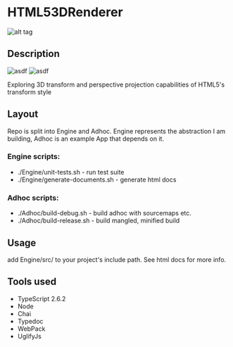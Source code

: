 # HTML53DRenderer 
![alt tag](http://jfcameron.github.io/Github/CSSRender/Render.png "")

## Description
![asdf](https://img.shields.io/badge/development%20status-active-green.svg)
![asdf](https://img.shields.io/badge/platforms-web-lightgrey.svg)

Exploring 3D transform and perspective projection capabilities of HTML5's transform style

## Layout
Repo is split into Engine and Adhoc. Engine represents the abstraction I am building, Adhoc is an example App that depends on it.

### Engine scripts:
* ./Engine/unit-tests.sh - run test suite
* ./Engine/generate-documents.sh - generate html docs

### Adhoc scripts:
* ./Adhoc/build-debug.sh - build adhoc with sourcemaps etc. 
* ./Adhoc/build-release.sh - build mangled, minified build

## Usage
add Engine/src/ to your project's include path.
See html docs for more info.

## Tools used
* TypeScript 2.6.2
* Node
* Chai
* Typedoc
* WebPack
* UglifyJs
